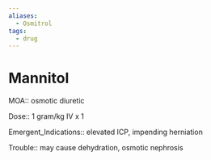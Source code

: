 ```yaml
---
aliases:
  - Osmitrol
tags:
  - drug
---
```

# Mannitol  
  
MOA:: osmotic diuretic  
  
Dose:: 1 gram/kg IV x 1  
  
Emergent_Indications:: elevated ICP, impending herniation  
  
Trouble:: may cause dehydration, osmotic nephrosis